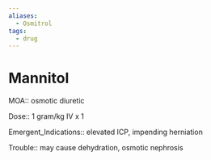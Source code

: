 ```yaml
---
aliases:
  - Osmitrol
tags:
  - drug
---
```

# Mannitol  
  
MOA:: osmotic diuretic  
  
Dose:: 1 gram/kg IV x 1  
  
Emergent_Indications:: elevated ICP, impending herniation  
  
Trouble:: may cause dehydration, osmotic nephrosis